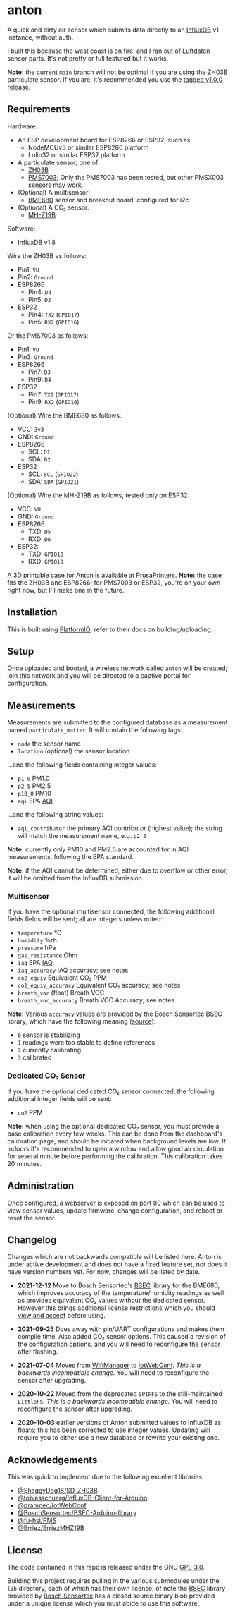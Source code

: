 # anton

A quick and dirty air sensor which submits data directly to an [InfluxDB][]
v1 instance, without auth.

I built this because the west coast is on fire, and I ran out of [Luftdaten][]
sensor parts. It's not pretty or full featured but it works.

[InfluxDB]: https://docs.influxdata.com/influxdb/v1.8/
[Luftdaten]: https://sensor.community/

**Note:** the current `main` branch will not be optimal if you are using the
ZH03B particulate sensor. If you are, it's recommended you use the [tagged
v1.0.0 release][v1.0.0].

[v1.0.0]: https://github.com/fardog/anton/releases/tag/v1.0.0

## Requirements

Hardware:

* An ESP development board for ESP8266 or ESP32, such as:
  * NodeMCUv3 or similar ESP8266 platform
  * Lolin32 or similar ESP32 platform
* A particulate sensor, one of:
  * [ZH03B][]
  * [PMS7003][]; Only the PMS7003 has been tested, but other PMSX003 sensors may
    work.
* (Optional) A multisensor:
  * [BME680][] sensor and breakout board; configured for i2c
* (Optional) A CO₂ sensor:
  * [MH-Z19B][]

[ZH03B]: https://www.winsen-sensor.com/sensors/dust-sensor/zh3b.html
[PMS7003]: http://www.plantower.com/en/content/?110.html
[BME680]: https://www.bosch-sensortec.com/products/environmental-sensors/gas-sensors-bme680/
[MH-Z19B]: https://www.winsen-sensor.com/sensors/co2-sensor/mh-z19b.html

Software:

* InfluxDB v1.8

Wire the ZH03B as follows:

* Pin1: `VU`
* Pin2: `Ground`
* ESP8266
  * Pin4: `D4`
  * Pin5: `D3`
* ESP32
  * Pin4: `TX2` (`GPIO17`)
  * Pin5: `RX2` (`GPIO16`)

Or the PMS7003 as follows:

* Pin1: `VU`
* Pin3: `Ground`
* ESP8266
  * Pin7: `D3`
  * Pin9: `D4`
* ESP32
  * Pin7: `TX2` (`GPIO17`)
  * Pin9: `RX2` (`GPIO16`)

(Optional) Wire the BME680 as follows:

* VCC: `3v3`
* GND: `Ground`
* ESP8266
  * SCL: `D1`
  * SDA: `D2`
* ESP32
  * SCL: `SCL` (`GPIO22`)
  * SDA: `SDA` (`GPIO21`)

(Optional) Wire the MH-Z19B as follows, tested only on ESP32:

* VCC: `VU`
* GND: `Ground`
* ESP8266
  * TXD: `D5`
  * RXD: `D6`
* ESP32:
  * TXD: `GPIO18`
  * RXD: `GPIO19`

A 3D printable case for Anton is available at [PrusaPrinters][]. **Note:** the
case fits the ZH03B and ESP8266; for PMS7003 or ESP32, you're on your own right
now, but I'll make one in the future.

[PrusaPrinters]: https://www.prusaprinters.org/prints/40746-case-for-anton-air-quality-influxdb

## Installation

This is built using [PlatformIO][]; refer to their docs on building/uploading.

[PlatformIO]: https://platformio.org/

## Setup

Once uploaded and booted, a wireless network called `anton` will be
created; join this network and you will be directed to a captive portal for
configuration.

## Measurements

Measurements are submitted to the configured database as a measurement named
`particulate_matter`. It will contain the following tags:

* `node` the sensor name
* `location` (optional) the sensor location

…and the following fields containing integer values:

* `p1_0` PM1.0
* `p2_5` PM2.5
* `p10_0` PM10
* `aqi` EPA [AQI][]

[AQI]: https://www.airnow.gov/aqi/aqi-basics/

…and the following string values:

* `aqi_contributor` the primary AQI contributor (highest value); the string will
  match the measurement name, e.g. `p2_5`

**Note:** currently only PM10 and PM2.5 are accounted for in AQI measurements,
following the EPA standard.

**Note:** if the AQI cannot be determined, either due to overflow or other
error, it will be omitted from the InfluxDB submission.

### Multisensor

If you have the optional multisensor connected, the following additional fields
fields will be sent; all are integers unless noted:

* `temperature` °C
* `humidity` %rh
* `pressure` hPa
* `gas_resistance` Ohm
* `iaq` EPA [IAQ][].
* `iaq_accuracy` IAQ accuracy; see notes
* `co2_equiv` Equivalent CO₂ PPM
* `co2_equiv_accuracy` Equivalent CO₂ accuracy; see notes
* `breath_voc` (float) Breath VOC
* `breath_voc_accuracy` Breath VOC Accuracy; see notes

[IAQ]: https://www.epa.gov/indoor-air-quality-iaq/introduction-indoor-air-quality

**Note:** Various `accuracy` values are provided by the Bosch Sensortec
[BSEC][bsec] library, which have the following meaning ([source][bsec-src]):

* `0` sensor is stabilizing
* `1` readings were too stable to define references
* `2` currently calibrating
* `3` calibrated

[bsec-src]: https://community.bosch-sensortec.com/t5/Question-and-answers/What-does-the-IAQ-accuracy-mean-in-BSEC/qaq-p/5935

### Dedicated CO₂ Sensor

If you have the optional dedicated CO₂ sensor connected, the following
additional integer fields will be sent:

* `co2` PPM

**Note:** when using the optional dedicated CO₂ sensor, you must provide a base
calibration every few weeks. This can be done from the dashboard's calibration
page, and should be initiated when background levels are low. If indoors it's
recommended to open a window and allow good air circulation for several minute
before performing the calibration. This calibration takes 20 minutes.

## Administration

Once configured, a webserver is exposed on port 80 which can be used to view
sensor values, update firmware, change configuration, and reboot or reset the
sensor.

## Changelog

Changes which are not backwards compatible will be listed here. Anton is under
active development and does not have a fixed feature set, nor does it have
version numbers yet. For now, changes will be listed by date.

* **2021-12-12** Move to Bosch Sensortec's [BSEC][bsec] library for the BME680,
  which improves accuracy of the temperature/humidity readings as well as
  provides equivalent CO₂ values without the dedicated sensor. However this
  brings additional license restrictions which you should [view and
  accept][bosch] before using.

* **2021-09-25** Does away with pin/UART configurations and makes them compile
  time. Also added CO₂ sensor options. This caused a revision of the
  configuration options, and you will need to reconfigure the sensor after
  flashing.

* **2021-07-04** Moves from [WifiManager][] to [IotWebConf][]. *This is a
  backwards incompatible change.* You will need to reconfigure the sensor after
  upgrading.

* **2020-10-22** Moved from the deprecated `SPIFFS` to the still-maintained
  `LittleFS`. *This is a backwards incompatible change.* You will need to
  reconfigure the sensor after upgrading.

* **2020-10-03** earlier versions of Anton submitted values to InfluxDB as
  floats; this has been corrected to use integer values. Updating will require
  you to either use a new database or rewrite your existing one.

[WifiManager]: https://github.com/tzapu/WiFiManager
[IotWebConf]: https://github.com/prampec/IotWebConf

## Acknowledgements

This was quick to implement due to the following excellent libraries:

* [@ShaggyDog18/SD_ZH03B](https://github.com/ShaggyDog18/SD_ZH03B)
* [@tobiasschuerg/InfluxDB-Client-for-Arduino](https://github.com/tobiasschuerg/InfluxDB-Client-for-Arduino)
* [@prampec/IotWebConf](https://github.com/prampec/IotWebConf)
* [@BoschSensortec/BSEC-Arduino-library][bsec]
* [@fu-hsi/PMS](https://github.com/fu-hsi/PMS)
* [@Erriez/ErriezMHZ19B](https://github.com/Erriez/ErriezMHZ19B)

## License

The code contained in this repo is released under the GNU [GPL-3.0](./LICENSE).

Building this project requires pulling in the various submodules under the `lib`
directory, each of which has their own license; of note the [BSEC][bsec] library
provided by [Bosch Sensortec][bosch] has a closed source binary blob provided
under a unique license which you must abide to use this software.

[bsec]: https://github.com/BoschSensortec/BSEC-Arduino-library
[bosch]: https://www.bosch-sensortec.com/software-tools/software/bsec/
